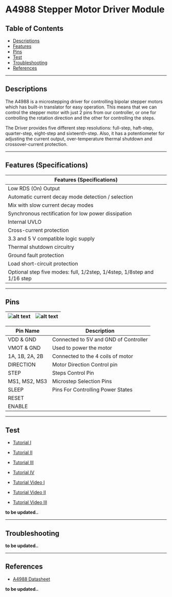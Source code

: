 # A4988 Stepper Motor Driver Module

## Table of Contents

-   [Descriptions](#descriptions)
-   [Features](#features)
-   [Pins](#pins)
-   [Test](#test-code)
-   [Troubleshooting](#troubleshooting)
-   [References](#references)

---

## Descriptions

The A4988 is a microstepping driver for controlling bipolar stepper motors which has built-in translator for easy operation. This means that we can control the stepper motor with just 2 pins from our controller, or one for controlling the rotation direction and the other for controlling the steps.

The Driver provides five different step resolutions: full-step, haft-step, quarter-step, eight-step and sixteenth-step. Also, it has a potentiometer for adjusting the current output, over-temperature thermal shutdown and crossover-current protection.

---

## Features (Specifications)

| Features (Specifications)                                               |
| ----------------------------------------------------------------------- |
| Low RDS (On) Output                                                     |
| Automatic current decay mode detection / selection                      |
| Mix with slow current decay modes                                       |
| Synchronous rectification for low power dissipation                     |
| Internal UVLO                                                           |
| Cross-current protection                                                |
| 3.3 and 5 V compatible logic supply                                     |
| Thermal shutdown circuitry                                              |
| Ground fault protection                                                 |
| Load short-circuit protection                                           |
| Optional step five modes: full, 1/2step, 1/4step, 1/8step and 1/16 step |

---

## Pins

| ![alt text](https://bit.ly/3dhSooh 'A4988') | ![alt text](https://bit.ly/3wfS7Ll 'A4988') |
| ------------------------------------------- | ------------------------------------------- |

| Pin Name       | Description                           |
| -------------- | ------------------------------------- |
| VDD & GND      | Connected to 5V and GND of Controller |
| VMOT & GND     | Used to power the motor               |
| 1A, 1B, 2A, 2B | Connected to the 4 coils of motor     |
| DIRECTION      | Motor Direction Control pin           |
| STEP           | Steps Control Pin                     |
| MS1, MS2, MS3  | Microstep Selection Pins              |
| SLEEP          | Pins For Controlling Power States     |
| RESET          |                                       |
| ENABLE         |                                       |

---

## Test

-   [Tutorial I](https://bit.ly/3ft87ni)
-   [Tutorial II](http://bit.ly/How-To-Control-Stepper-Motor-with-A4988)
-   [Tutorial III](http://bit.ly/A4988-Stepper-Motor-Driver-Carrier)
-   [Tutorial IV](https://bit.ly/3sCy1bD)

-   [Tutorial Video I](https://youtu.be/KM-5PYfRlso)
-   [Tutorial Video II](https://youtu.be/5CmjB4WF5XA)
-   [Tutorial Video III](https://youtu.be/hl5AzPA1uB8)

**to be updated..**

---

## Troubleshooting

**to be updated..**

---

## References

-   [A4988 Datasheet](https://bit.ly/3rKR1DX)

**to be updated..**
